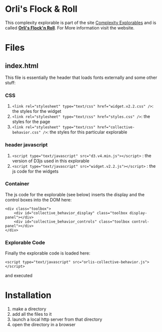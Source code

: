 # Orli's Flock & Roll

This complexity explorable is part of the site [Complexity Explorables](http://www.complexity-explorables.org/) and is called
[**Orli's Flock'n Roll**](http://www.complexity-explorables.org/explorables/orlis-flockn-roll/). For More information visit the website.

# Files

## index.html

This file is essentially the header that loads fonts externally and some other stuff:

### CSS

1. `<link rel="stylesheet" type="text/css" href="widget.v2.2.css" />`: the styles for the widget
2. `<link rel="stylesheet" type="text/css" href="styles.css" />`: the styles for the page
3. `<link rel="stylesheet" type="text/css" href="collective-behavior.css" />`: the styles for this particular explorable

### header javascript

1.  `<script type="text/javascript" src="d3.v4.min.js"></script>` : the version of D3js used in this explorable
2.  `<script type="text/javascript" src="widget.v2.2.js"></script>` : the js code for the widgets

### Container

The js code for the explorable (see below) inserts the display and the control boxes into the DOM here:

```
<div class="toolbox">
	<div id="collective_behavior_display" class="toolbox display-panel"></div>
	<div id="collective_behavior_controls" class="toolbox control-panel"></div>
</div>
```

### Explorable Code

Finally the explorable code is loaded here:

```
<script type="text/javascript" src="orlis-collective-behavior.js"></script>
```

and executed

# Installation

1. make a directory
2. add all the files to it
3. launch a local http server from that directory
4. open the directory in a browser

